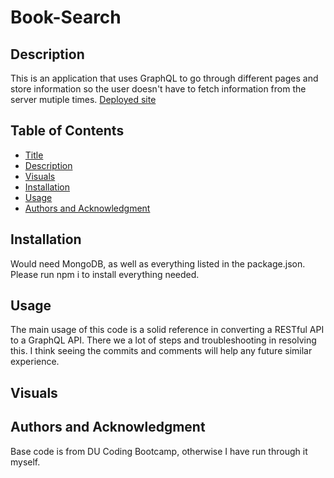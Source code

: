 <a id="title"></a>
# Book-Search

<a id="description"></a>
## Description
This is an application that uses GraphQL to go through different pages and store information so the user doesn't have to fetch information from the server mutiple times. [Deployed site](https://book-search-ea9x.onrender.com/)

## Table of Contents
- [Title](#title)
- [Description](#description)
- [Visuals](#visuals)
- [Installation](#installation)
- [Usage](#usage)
- [Authors and Acknowledgment](#acknowledgment)


<a id="installation"></a>
## Installation
Would need MongoDB, as well as everything listed in the package.json. 
Please run npm i to install everything needed. 

<a id="usage"></a>
## Usage
The main usage of this code is a solid reference in converting a RESTful API to a GraphQL API. There we a lot of steps and troubleshooting in resolving this. I think seeing the commits and comments will help any future similar experience.

<a id="Visuals"></a>
## Visuals



<a id="acknowledgment"></a>
## Authors and Acknowledgment
Base code is from DU Coding Bootcamp, otherwise I have run through it myself.

